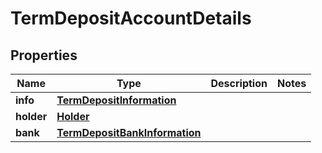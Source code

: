 

# TermDepositAccountDetails


## Properties

| Name | Type | Description | Notes |
|------------ | ------------- | ------------- | -------------|
|**info** | [**TermDepositInformation**](TermDepositInformation.md) |  |  |
|**holder** | [**Holder**](Holder.md) |  |  |
|**bank** | [**TermDepositBankInformation**](TermDepositBankInformation.md) |  |  |




